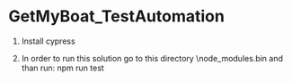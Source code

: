 # GetMyBoat_TestAutomation

1. Install cypress

2. In order to run this solution go to this directory \node_modules\.bin 
and than run: npm run test